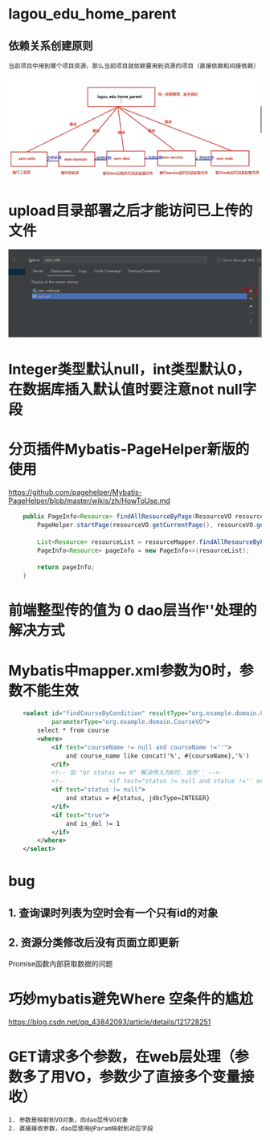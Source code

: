 # lagou_edu_home_parent


## 依赖关系创建原则
    当前项目中用到哪个项目资源，那么当前项目就依赖要用到资源的项目（直接依赖和间接依赖）
    
![alt 模块依赖关系](images/模块依赖关系.PNG "模块依赖关系")



# upload目录部署之后才能访问已上传的文件
![alt 图片文件夹部署.PNG](images/图片文件夹部署.PNG "图片文件夹部署.PNG")

# Integer类型默认null，int类型默认0，在数据库插入默认值时要注意not null字段   

# 分页插件Mybatis-PageHelper新版的使用

https://github.com/pagehelper/Mybatis-PageHelper/blob/master/wikis/zh/HowToUse.md

```java
    public PageInfo<Resource> findAllResourceByPage(ResourceVO resourceVO) {
        PageHelper.startPage(resourceVO.getCurrentPage(), resourceVO.getPageSize());
        
        List<Resource> resourceList = resourceMapper.findAllResourceByPage(resourceVO);
        PageInfo<Resource> pageInfo = new PageInfo<>(resourceList);
        
        return pageInfo;
    }
```

# 前端整型传的值为 0 dao层当作''处理的解决方式
# Mybatis中mapper.xml参数为0时，参数不能生效
```xml
    <select id="findCourseByCondition" resultType="org.example.domain.Course"
            parameterType="org.example.domain.CourseVO">
        select * from course
        <where>
            <if test="courseName != null and courseName !=''">
                and course_name like concat('%', #{courseName},'%')
            </if>
            <!-- 加 "or status == 0" 解决传入为0时，当作'' -->
            <!--            <if test="status != null and status !='' or status == 0">-->
            <if test="status != null">
                and status = #{status, jdbcType=INTEGER}
            </if>
            <if test="true">
                and is_del != 1
            </if>
        </where>
    </select>
```

# bug
## 1. 查询课时列表为空时会有一个只有id的对象
## 2. 资源分类修改后没有页面立即更新
Promise函数内部获取数据的问题
    
    
# 巧妙mybatis避免Where 空条件的尴尬 

https://blog.csdn.net/qq_43842093/article/details/121728251  
    
# GET请求多个参数，在web层处理（参数多了用VO，参数少了直接多个变量接收）
    1. 参数是映射到VO对象，向dao层传VO对象
    2. 直接接收参数，dao层使用@Param映射到对应字段
    
    
# 

